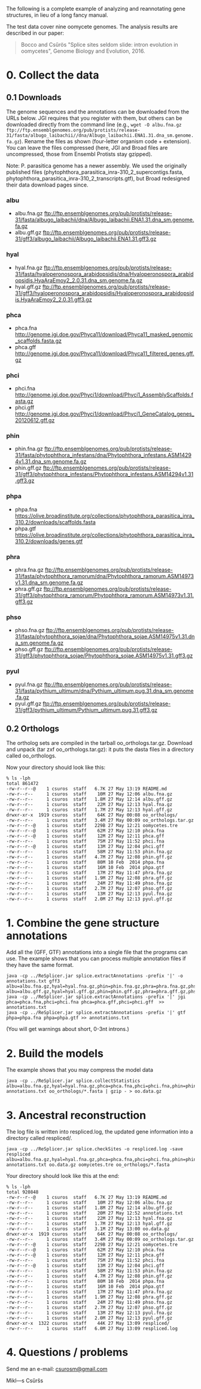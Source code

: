 The following is a complete example of analyzing and reannotating gene structures, 
in lieu of a long fancy manual. 

The test data cover nine oomycete genomes. The analysis results are described in our paper: 

>Bocco and Cs&#369;rös "Splice sites seldom slide: intron evolution in oomycetes", Genome Biology and Evolution, 2016.

# 0. Collect the data

## 0.1 Downloads

The genome sequences and the annotations can be downloaded from the URLs below. JGI 
requires that you register with them, but others can be downloaded directly from the command line
(e.g., `wget -O albu.fna.gz ftp://ftp.ensemblgenomes.org/pub/protists/release-31/fasta/albugo_laibachii//dna/Albugo_laibachii.ENA1.31.dna_sm.genome.fa.gz`).
Rename the files as shown (four-letter organism code + extension). You can leave the files compressed 
(here, JGI and Broad files are uncompressed, those from Ensembl Protists stay gzipped). 

Note: P. parasitica genome has a newer assembly. We used the originally published files 
(phytophthora_parasitica_inra-310_2_supercontigs.fasta, phytophthora_parasitica_inra-310_2_transcripts.gtf),
but Broad redesigned their data download pages since. 

### albu
* albu.fna.gz	 ftp://ftp.ensemblgenomes.org/pub/protists/release-31/fasta/albugo_laibachii/dna/Albugo_laibachii.ENA1.31.dna_sm.genome.fa.gz
* albu.gff.gz	 ftp://ftp.ensemblgenomes.org/pub/protists/release-31/gff3/albugo_laibachii/Albugo_laibachii.ENA1.31.gff3.gz

### hyal
* hyal.fna.gz	 ftp://ftp.ensemblgenomes.org/pub/protists/release-31/fasta/hyaloperonospora_arabidopsidis/dna/Hyaloperonospora_arabidopsidis.HyaAraEmoy2_2.0.31.dna_sm.genome.fa.gz
* hyal.gff.gz	 ftp://ftp.ensemblgenomes.org/pub/protists/release-31/gff3/hyaloperonospora_arabidopsidis/Hyaloperonospora_arabidopsidis.HyaAraEmoy2_2.0.31.gff3.gz

### phca
* phca.fna	 http://genome.jgi.doe.gov/Phyca11/download/Phyca11_masked_genomic_scaffolds.fasta.gz
* phca.gff	 http://genome.jgi.doe.gov/Phyca11/download/Phyca11_filtered_genes.gff.gz

### phci
* phci.fna	 http://genome.jgi.doe.gov/Phyci1/download/Phyci1_AssemblyScaffolds.fasta.gz
* phci.gff	 http://genome.jgi.doe.gov/Phyci1/download/Phyci1_GeneCatalog_genes_20120612.gff.gz

### phin
* phin.fna.gz	 ftp://ftp.ensemblgenomes.org/pub/protists/release-31/fasta/phytophthora_infestans/dna/Phytophthora_infestans.ASM14294v1.31.dna_sm.genome.fa.gz
* phin.gff.gz	 ftp://ftp.ensemblgenomes.org/pub/protists/release-31/gff3/phytophthora_infestans/Phytophthora_infestans.ASM14294v1.31.gff3.gz

### phpa
* phpa.fna	 https://olive.broadinstitute.org/collections/phytophthora_parasitica_inra_310.2/downloads/scaffolds.fasta
* phpa.gtf	 https://olive.broadinstitute.org/collections/phytophthora_parasitica_inra_310.2/downloads/genes.gtf	

### phra
* phra.fna.gz	 ftp://ftp.ensemblgenomes.org/pub/protists/release-31/fasta/phytophthora_ramorum/dna/Phytophthora_ramorum.ASM14973v1.31.dna_sm.genome.fa.gz
* phra.gff.gz	 ftp://ftp.ensemblgenomes.org/pub/protists/release-31/gff3/phytophthora_ramorum/Phytophthora_ramorum.ASM14973v1.31.gff3.gz

### phso
* phso.fna.gz	 ftp://ftp.ensemblgenomes.org/pub/protists/release-31/fasta/phytophthora_sojae/dna/Phytophthora_sojae.ASM14975v1.31.dna_sm.genome.fa.gz
* phso.gff.gz	 ftp://ftp.ensemblgenomes.org/pub/protists/release-31/gff3/phytophthora_sojae/Phytophthora_sojae.ASM14975v1.31.gff3.gz

### pyul
* pyul.fna.gz	 ftp://ftp.ensemblgenomes.org/pub/protists/release-31/fasta/pythium_ultimum/dna/Pythium_ultimum.pug.31.dna_sm.genome.fa.gz
* pyul.gff.gz	 ftp://ftp.ensemblgenomes.org/pub/protists/release-31/gff3/pythium_ultimum/Pythium_ultimum.pug.31.gff3.gz
	
## 0.2 Orthologs

The ortholog sets are compiled in the tarball oo_orthologs.tar.gz. Download and unpack (tar zxf oo_orthologs.tar.gz): it puts the dasta files in a directory called oo_orthologs.

Now your directory should look like this: 

	% ls -lph 
	total 861472
	-rw-r--r--@    1 csuros  staff   6.7K 27 May 13:19 README.md
	-rw-r--r--     1 csuros  staff    10M 27 May 12:06 albu.fna.gz
	-rw-r--r--     1 csuros  staff   1.8M 27 May 12:14 albu.gff.gz
	-rw-r--r--     1 csuros  staff    22M 27 May 12:13 hyal.fna.gz
	-rw-r--r--     1 csuros  staff   1.7M 27 May 12:13 hyal.gff.gz
	drwxr-xr-x  1919 csuros  staff    64K 27 May 00:08 oo_orthologs/
	-rw-r--r--     1 csuros  staff   3.4M 27 May 00:09 oo_orthologs.tar.gz
	-rw-r--r--@    1 csuros  staff   229B 27 May 12:21 oomycetes.tre
	-rw-r--r--@    1 csuros  staff    62M 27 May 12:10 phca.fna
	-rw-r--r--@    1 csuros  staff    12M 27 May 12:11 phca.gff
	-rw-r--r--     1 csuros  staff    75M 27 May 11:52 phci.fna
	-rw-r--r--@    1 csuros  staff    13M 27 May 12:04 phci.gff
	-rw-r--r--     1 csuros  staff    58M 27 May 11:53 phin.fna.gz
	-rw-r--r--     1 csuros  staff   4.7M 27 May 12:08 phin.gff.gz
	-rw-r--r--     1 csuros  staff    80M 10 Feb  2014 phpa.fna
	-rw-r--r--     1 csuros  staff    16M 10 Feb  2014 phpa.gtf
	-rw-r--r--     1 csuros  staff    17M 27 May 11:47 phra.fna.gz
	-rw-r--r--     1 csuros  staff   1.9M 27 May 12:08 phra.gff.gz
	-rw-r--r--     1 csuros  staff    24M 27 May 11:49 phso.fna.gz
	-rw-r--r--     1 csuros  staff   2.7M 27 May 12:07 phso.gff.gz
	-rw-r--r--     1 csuros  staff    13M 27 May 12:13 pyul.fna.gz
	-rw-r--r--     1 csuros  staff   2.0M 27 May 12:13 pyul.gff.gz


# 1. Combine the gene structure annotations

Add all the (GFF, GTF) annotations into a single file that the programs can use. The example shows that you can process multiple annotation
files if they have the same format. 

	java -cp ../ReSplicer.jar splice.extractAnnotations -prefix '|' -o annotations.txt gff3 albu=albu.fna.gz,hyal=hyal.fna.gz,phin=phin.fna.gz,phra=phra.fna.gz,phso=phso.fna.gz,pyul=pyul.fna.gz albu=albu.gff.gz,hyal=hyal.gff.gz,phin=phin.gff.gz,phra=phra.gff.gz,phso=phso.gff.gz,pyul=pyul.gff.gz
	java -cp ../ReSplicer.jar splice.extractAnnotations -prefix '|' jgi phca=phca.fna,phci=phci.fna phca=phca.gff,phci=phci.gff  >> annotations.txt 
	java -cp ../ReSplicer.jar splice.extractAnnotations -prefix '|' gtf phpa=phpa.fna phpa=phpa.gtf >> annotations.txt 

(You will get warnings about short, 0-3nt introns.)

# 2. Build the models

The example shows that you may compress the model data

	java -cp ../ReSplicer.jar splice.collectStatistics albu=albu.fna.gz,hyal=hyal.fna.gz,phca=phca.fna,phci=phci.fna,phin=phin.fna.gz,phpa=phpa.fna,phra=phra.fna.gz,phso=phso.fna.gz,pyul=pyul.fna.gz annotations.txt oo_orthologs/*.fasta | gzip - > oo.data.gz

# 3. Ancestral reconstruction

The log file is written into respliced.log, the updated gene information into a directory called respliced/.

	java -cp ../ReSplicer.jar splice.checkSites -o respliced.log -save respliced albu=albu.fna.gz,hyal=hyal.fna.gz,phca=phca.fna,phci=phci.fna,phin=phin.fna.gz,phpa=phpa.fna,phra=phra.fna.gz,phso=phso.fna.gz,pyul=pyul.fna.gz annotations.txt oo.data.gz oomycetes.tre oo_orthologs/*.fasta
	
Your directory should look like this at the end: 

	% ls -lph
	total 920848
	-rw-r--r--@    1 csuros  staff   6.7K 27 May 13:19 README.md
	-rw-r--r--     1 csuros  staff    10M 27 May 12:06 albu.fna.gz
	-rw-r--r--     1 csuros  staff   1.8M 27 May 12:14 albu.gff.gz
	-rw-r--r--     1 csuros  staff    20M 27 May 12:52 annotations.txt
	-rw-r--r--     1 csuros  staff    22M 27 May 12:13 hyal.fna.gz
	-rw-r--r--     1 csuros  staff   1.7M 27 May 12:13 hyal.gff.gz
	-rw-r--r--     1 csuros  staff   3.1M 27 May 13:00 oo.data.gz
	drwxr-xr-x  1919 csuros  staff    64K 27 May 00:08 oo_orthologs/
	-rw-r--r--     1 csuros  staff   3.4M 27 May 00:09 oo_orthologs.tar.gz
	-rw-r--r--@    1 csuros  staff   229B 27 May 12:21 oomycetes.tre
	-rw-r--r--@    1 csuros  staff    62M 27 May 12:10 phca.fna
	-rw-r--r--@    1 csuros  staff    12M 27 May 12:11 phca.gff
	-rw-r--r--     1 csuros  staff    75M 27 May 11:52 phci.fna
	-rw-r--r--@    1 csuros  staff    13M 27 May 12:04 phci.gff
	-rw-r--r--     1 csuros  staff    58M 27 May 11:53 phin.fna.gz
	-rw-r--r--     1 csuros  staff   4.7M 27 May 12:08 phin.gff.gz
	-rw-r--r--     1 csuros  staff    80M 10 Feb  2014 phpa.fna
	-rw-r--r--     1 csuros  staff    16M 10 Feb  2014 phpa.gtf
	-rw-r--r--     1 csuros  staff    17M 27 May 11:47 phra.fna.gz
	-rw-r--r--     1 csuros  staff   1.9M 27 May 12:08 phra.gff.gz
	-rw-r--r--     1 csuros  staff    24M 27 May 11:49 phso.fna.gz
	-rw-r--r--     1 csuros  staff   2.7M 27 May 12:07 phso.gff.gz
	-rw-r--r--     1 csuros  staff    13M 27 May 12:13 pyul.fna.gz
	-rw-r--r--     1 csuros  staff   2.0M 27 May 12:13 pyul.gff.gz
	drwxr-xr-x  1322 csuros  staff    44K 27 May 13:09 respliced/
	-rw-r--r--     1 csuros  staff   6.0M 27 May 13:09 respliced.log


# 4. Questions / problems 

Send me an e-mail: csurosm@gmail.com

Mikl—s Cs&#369;ršs
